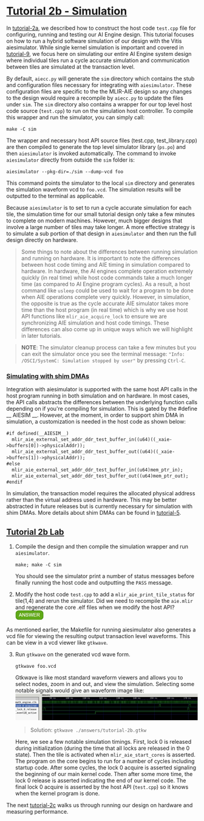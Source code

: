 <!---//===- README.md --------------------------*- Markdown -*-===//
//
// This file is licensed under the Apache License v2.0 with LLVM Exceptions.
// See https://llvm.org/LICENSE.txt for license information.
// SPDX-License-Identifier: Apache-2.0 WITH LLVM-exception
//
// Copyright (C) 2022, Advanced Micro Devices, Inc.
// 
//===----------------------------------------------------------------------===//-->
# <ins>Tutorial 2b - Simulation</ins>

In [tutorial-2a](../tutorial-2a), we described how to construct the host code `test.cpp` file for configuring, running and testing our AI Engine design. This tutorial focuses on how to run a hybrid software simulation of our design with the Vitis aiesimulator. While single kernel simulation is important and covered in [tutorial-9](../../tutorial-9), we focus here on simulating our entire AI Engine system design where individual tiles run a cycle accurate simulation and communication between tiles are simulated at the transaction level. 

By default, `aiecc.py` will generate the `sim` directory which contains the stub and configuration files necessary for integrating with `aiesimulator`. These configuration files are specific to the the MLIR-AIE design so any changes to the design would require a recompile by `aiecc.py` to update the files under `sim`. The `sim` directory also contains a wrapper for our top level host code source (`test.cpp`) to run on the simulation host controller. To compile this wrapper and run the simulator, you can simply call:
```
make -C sim
```
The wrapper and necessary host API source files (test.cpp, test_library.cpp) are then compiled to generate the top level simulator library (`ps.po`) and then `aiesimulator` is invoked automatically. The command to invoke `aiesimulator` directly from outside the `sim` folder is:
```
aiesimulator --pkg-dir=./sim --dump-vcd foo
```
This command points the simulator to the local `sim` directory and generates the simulation waveform vcd to `foo.vcd`. The simulation results will be outputted to the terminal as applicable. 

Because `aiesimulator` is to set to run a cycle accurate simulation for each tile, the simulation time for our small tutorial design only take a few minutes to complete on modern machines. However, much bigger designs that involve a large number of tiles may take longer. A more effective strategy is to simulate a sub portion of that design in `aiesimulator` and then run the full design directly on hardware.

> Some things to note about the differences between running simulation and running on hardware. It is important to note the differences between host code timing and AIE timing in simulation compared to hardware. In hardware, the AI engines complete operation extremely quickly (in real time) while host code commands take a much longer time (as compared to AI Engine program cycles). As a result, a host command like `usleep` could be used to wait for a program to be done when AIE operations complete very quickly. However, in simulation, the opposite is true as the cycle accurate AIE simulator takes more time than the host program (in real time) which is why we use host API functions like `mlir_aie_acquire_lock` to ensure we are synchronizing AIE simulation and host code timings. These differences can also come up in unique ways which we will highlight in later tutorials.

> **NOTE**: The simulator cleanup process can take a few minutes but you can exit the simulator once you see the terminal message: `"Info: /OSCI/SystemC: Simulation stopped by user"` by pressing `Ctrl-C`.

### <ins>Simulating with shim DMAs</ins>
Integration with aiesimulator is supported with the same host API calls in the host program running in both simulation and on hardware. In most cases, the API calls abstracts the differences between the underlying function calls depending on if you're compiling for simulation. This is gated by the #define __ AIESIM __. However, at the moment, in order to support shim DMA in simulation, a customization is needed in the host code as shown below:
```
#if defined(__AIESIM__)
  mlir_aie_external_set_addr_ddr_test_buffer_in((u64)((_xaie->buffers[0])->physicalAddr));
  mlir_aie_external_set_addr_ddr_test_buffer_out((u64)((_xaie->buffers[1])->physicalAddr));
#else
  mlir_aie_external_set_addr_ddr_test_buffer_in((u64)mem_ptr_in);
  mlir_aie_external_set_addr_ddr_test_buffer_out((u64)mem_ptr_out);
#endif
```
In simulation, the transaction model requires the allocated physical address rather than the virtual address used in hardware. This may be better abstracted in future releases but is currently necessary for simulation with shim DMAs. More details about shim DMAs can be found in [tutorial-5](../../tutorial-5).

## <ins>Tutorial 2b Lab</ins>

1. Compile the design and then compile the simulation wrapper and run `aiesimulator`.
    ```
    make; make -C sim
    ```
    You should see the simulator print a number of status messages before finally running the host code and outputting the `PASS` message.

2. Modify the host code `test.cpp` to add a `mlir_aie_print_tile_status` for tile(1,4) and rerun the simulator. Did we need to recompile the `aie.mlir` and regenerate the core .elf files when we modify the host API? <img src="../../images/answer1.jpg" title="No. We just need to cross-compile the host." height=25>

As mentioned earlier, the Makefile for running aiesimulator also generates a vcd file for viewing the resulting output transaction level waveforms. This can be view in a vcd viewer like `gtkwave`. 

3. Run `gtkwave` on the generated vcd wave form. 
    ```
    gtkwave foo.vcd
    ```
    Gtkwave is like most standard waveform viewers and allows you to select nodes, zoom in and out, and view the simulation. Selecting some notable signals would give an waveform image like:
    <img src="../../images/wave0.jpg" width="1000">
    > Solution: `gtkwave ./answers/tutorial-2b.gtkw`

    Here, we see a few notable simulation timings. First, lock 0 is released during initialization (during the time that all locks are released in the 0 state). Then the tile is activated when `mlir_aie_start_cores` is asserted. The program on the core begins to run for a number of cycles including startup code. After some cycles, the lock 0 acquire is asserted signaling the beginning of our main kernel code. Then after some more time, the lock 0 release is asserted indicating the end of our kernel code. The final lock 0 acquire is asserted by the host API (`test.cpp`) so it knows when the kernel program is done.

The next [tutorial-2c](../tutorial-2c) walks us through running our design on hardware and measuring performance.

